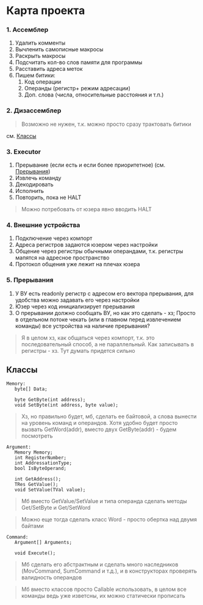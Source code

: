 # Карта проекта

### 1. Ассемблер
1. Удалить комменты
2. Вычленить самописные макросы
3. Раскрыть макросы
4. Подсчитать кол-во слов памяти для программы
5. Расставить адреса меток
6. Пишем битики:
    1. Код операции
    2. Операнды (регистр+ режим адресации)
    3. Доп. слова (числа, относительные расстояния и т.п.)

### 2. Дизассемблер
> Возможно не нужен, т.к. можно просто сразу трактовать битики

см. [Классы](#классы)

### 3. Executor
1. Прерывание (если есть и если более приоритетное) (см. [Прерывания](#5-прерывания))
2. Извлечь команду
3. Декодировать
4. Исполнить
5. Повторить, пока не HALT
> Можно потребовать от юзера явно вводить HALT

### 4. Внешние устройства
1. Подключение через компорт
2. Адреса регистров задаются юзером через настройки
3. Общение через регистры обычными операндами, т.к. регистры мапятся на адресное пространство
4. Протокол общения уже лежит на плечах юзера

### 5. Прерывания
1. У ВУ есть readonly регистр с адресом его вектора прерывания, для удобства можно задавать его через настройки
2. Юзер через код инициализирует прерывания 
3. О прерывании должно сообщать ВУ, но как это сделать - хз; Просто в отдельном потоке чекать (или в главном перед извлечением команды) все устройства на наличие прерывания?

> Я в целом хз, как общаться через компорт, т.к. это последовательный способ, а не параллельный. Как записывать в регистры - хз. Тут думать придется сильно

## Классы

```
Memory:
   byte[] Data;
   
   byte GetByte(int address);
   void SetByte(int address, byte value);
```
> Хз, но правильно будет, мб, сделать ее байтовой, а слова вынести на уровень команд и операндов. Хотя удобно будет просто вызвать GetWord(addr), вместо двух GetByte(addr) - будем посмотреть

```
Argument:
   Memory Memory;
   int RegisterNumber;
   int AddressationType;
   bool IsByteOperand;
   
   int GetAddress();
   TRes GetValue();
   void SetValue(TVal value);
```
> Мб вместо GetValue/SetValue и типа операнда сделать методы Get/SetByte и Get/SetWord

> Можно еще тогда сделать класс Word - просто обертка над двумя байтами
```
Command:
   Argument[] Arguments;
   
   void Execute();
```
> Мб сделать его абстрактным и сделать много наследников (MovCommand, SumCommand и т.д.), и в конструкторах проверять валидность операндов

> Мб вместо классов просто Callable использовать, в целом все команды ведь уже изветсны, их можно статически прописать